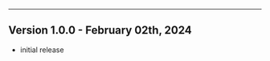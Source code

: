 -----------------------------------------------------------------------------------------
Version 1.0.0 - February 02th, 2024
-----------------------------------------------------------------------------------------
- initial release
